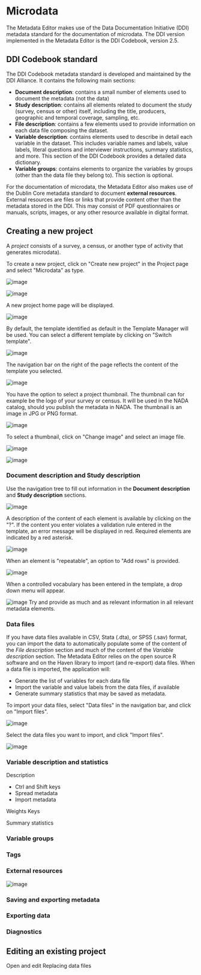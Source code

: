 # Microdata

The Metadata Editor makes use of the Data Documentation Initiative (DDI) metadata standard for the documentation of microdata. The DDI version implemented in the Metadata Editor is the DDI Codebook, version 2.5.

## DDI Codebook standard

The DDI Codebook metadata standard is developed and maintained by the DDI Alliance. It contains the following main sections:
- **Document description**: contains a small number of elements used to document the metadata (not the data) 
- **Study description**: contains all elements related to document the study (survey, census or other) itself, including the title, producers, geographic and temporal coverage, sampling, etc.
- **File description**: contains a few elements used to provide information on each data file composing the dataset.
- **Variable description**: contains elements used to describe in detail each variable in the dataset. This includes variable names and labels, value labels, literal questions and interviewer instructions, summary statistics, and more. This section of the DDI Codebook provides a detailed data dictionary.
- **Variable groups**: contains elements to organize the variables by groups (other than the data file they belong to). This section is optional.

For the documentation of microdata, the Metadata Editor also makes use of the Dublin Core metadata standard to document **external resources**. External resources are files or links that provide content other than the metadata stored in the DDI. This may consist of PDF questionnaires or manuals, scripts, images, or any other resource available in digital format.

## Creating a new project

A *project* consists of a survey, a census, or another type of activity that generates microdata). 

To create a new project, click on "Create new project" in the Project page and select "Microdata" as type.

![image](https://user-images.githubusercontent.com/35276300/214939118-1c290c3b-52c2-4f05-88ac-31952c04e668.png)

![image](https://user-images.githubusercontent.com/35276300/214939280-12042a85-4fc1-4f9e-acdf-261553b202cb.png)

A new project home page will be displayed. 

![image](https://user-images.githubusercontent.com/35276300/214939548-3cc62a96-c7f4-4c6b-a29d-cfd914c79abd.png)

By default, the template identified as default in the Template Manager will be used. You can select a different template by clicking on "Switch template".

![image](https://user-images.githubusercontent.com/35276300/214939822-f513121c-b659-45d1-bb7b-45a0243d471b.png)

The navigation bar on the right of the page reflects the content of the template you selected.

![image](https://user-images.githubusercontent.com/35276300/214939873-1a6bfb5f-da4f-4824-94cc-9677e2066f49.png)

You have the option to select a project thumbnail. The thumbnail can for example be the logo of your survey or census. It will be used in the NADA catalog, should you publish the metadata in NADA. The thumbnail is an image in JPG or PNG format. 

![image](https://user-images.githubusercontent.com/35276300/214940035-d99d65fe-7764-45b7-b498-d367d52c98c5.png)

To select a thumbnail, click on "Change image" and select an image file.

![image](https://user-images.githubusercontent.com/35276300/214941199-bb5fd48d-47dc-4638-a355-9e068da77279.png)

![image](https://user-images.githubusercontent.com/35276300/214941280-2493b610-1c2b-4c25-b8e5-37c07d1c6dde.png)


### Document description and Study description

Use the navigation tree to fill out information in the **Document description** and **Study description** sections.

![image](https://user-images.githubusercontent.com/35276300/214941497-887f698d-e763-48fe-8297-0e45bf6d2f73.png)

A description of the content of each element is available by clicking on the "?". If the content you enter violates a validation rule entered in the template, an error message will be displayed in red. Required elements are indicated by a red asterisk. 

![image](https://user-images.githubusercontent.com/35276300/214941921-3e765962-8573-486c-af2c-a2168e79ebf2.png)

When an element is "repeatable", an option to "Add rows" is provided.

![image](https://user-images.githubusercontent.com/35276300/214942382-a69a9dab-2410-4493-8b1e-8d2469b14868.png)

When a controlled vocabulary has been entered in the template, a drop down menu will appear.

![image](https://user-images.githubusercontent.com/35276300/214942534-d47df5a3-93f0-4d61-b956-46bbc89f0632.png)
Try and provide as much and as relevant information in all relevant metadata elements. 

### Data files

If you have data files available in CSV, Stata (.dta), or SPSS (.sav) format, you can import the data to automatically populate some of the content of the *File description* section and much of the content of the *Variable description* section. The Metadata Editor relies on the open source R software and on the Haven library to import (and re-export) data files. When a data file is imported, the application will:
- Generate the list of variables for each data file
- Import the variable and value labels from the data files, if available
- Generate summary statistics that may be saved as metadata.

To import your data files, select "Data files" in the navigation bar, and click on "Import files".

![image](https://user-images.githubusercontent.com/35276300/214943689-7c608a52-777c-41c2-9662-d1c66797e370.png)

Select the data files you want to import, and click "Import files".

![image](https://user-images.githubusercontent.com/35276300/214944454-86919d0a-e0ae-40dd-a537-a94122afa4b3.png)

### Variable description and statistics
Description
- Ctrl and Shift keys
- Spread metadata
- Import metadata

Weights
Keys

Summary statistics

### Variable groups

### Tags

### External resources

![image](https://user-images.githubusercontent.com/35276300/214945692-0e3a37e5-14b0-495c-8eeb-351d305fb185.png)


### Saving and exporting metadata


### Exporting data


### Diagnostics


## Editing an existing project

Open and edit
Replacing data files



